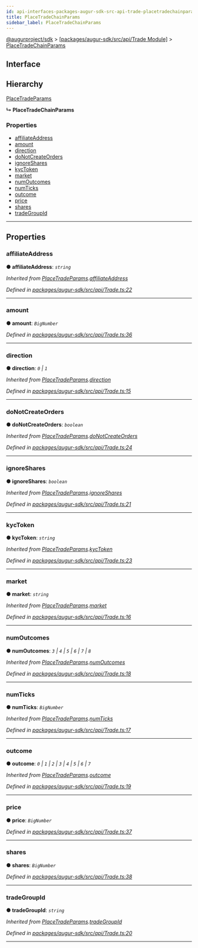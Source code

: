 ```yaml
---
id: api-interfaces-packages-augur-sdk-src-api-trade-placetradechainparams
title: PlaceTradeChainParams
sidebar_label: PlaceTradeChainParams
---
```


[@augurproject/sdk](api-readme.md) > [[packages/augur-sdk/src/api/Trade Module]](api-modules-packages-augur-sdk-src-api-trade-module.md) > [PlaceTradeChainParams](api-interfaces-packages-augur-sdk-src-api-trade-placetradechainparams.md)

## Interface

## Hierarchy

 [PlaceTradeParams](api-interfaces-packages-augur-sdk-src-api-trade-placetradeparams.md)

**↳ PlaceTradeChainParams**

### Properties

* [affiliateAddress](api-interfaces-packages-augur-sdk-src-api-trade-placetradechainparams.md#affiliateaddress)
* [amount](api-interfaces-packages-augur-sdk-src-api-trade-placetradechainparams.md#amount)
* [direction](api-interfaces-packages-augur-sdk-src-api-trade-placetradechainparams.md#direction)
* [doNotCreateOrders](api-interfaces-packages-augur-sdk-src-api-trade-placetradechainparams.md#donotcreateorders)
* [ignoreShares](api-interfaces-packages-augur-sdk-src-api-trade-placetradechainparams.md#ignoreshares)
* [kycToken](api-interfaces-packages-augur-sdk-src-api-trade-placetradechainparams.md#kyctoken)
* [market](api-interfaces-packages-augur-sdk-src-api-trade-placetradechainparams.md#market)
* [numOutcomes](api-interfaces-packages-augur-sdk-src-api-trade-placetradechainparams.md#numoutcomes)
* [numTicks](api-interfaces-packages-augur-sdk-src-api-trade-placetradechainparams.md#numticks)
* [outcome](api-interfaces-packages-augur-sdk-src-api-trade-placetradechainparams.md#outcome)
* [price](api-interfaces-packages-augur-sdk-src-api-trade-placetradechainparams.md#price)
* [shares](api-interfaces-packages-augur-sdk-src-api-trade-placetradechainparams.md#shares)
* [tradeGroupId](api-interfaces-packages-augur-sdk-src-api-trade-placetradechainparams.md#tradegroupid)

---

## Properties

<a id="affiliateaddress"></a>

###  affiliateAddress

**● affiliateAddress**: *`string`*

*Inherited from [PlaceTradeParams](api-interfaces-packages-augur-sdk-src-api-trade-placetradeparams.md).[affiliateAddress](api-interfaces-packages-augur-sdk-src-api-trade-placetradeparams.md#affiliateaddress)*

*Defined in [packages/augur-sdk/src/api/Trade.ts:22](https://github.com/AugurProject/augur/blob/b4365d6894/packages/augur-sdk/src/api/Trade.ts#L22)*

___
<a id="amount"></a>

###  amount

**● amount**: *`BigNumber`*

*Defined in [packages/augur-sdk/src/api/Trade.ts:36](https://github.com/AugurProject/augur/blob/b4365d6894/packages/augur-sdk/src/api/Trade.ts#L36)*

___
<a id="direction"></a>

###  direction

**● direction**: *`0` \| `1`*

*Inherited from [PlaceTradeParams](api-interfaces-packages-augur-sdk-src-api-trade-placetradeparams.md).[direction](api-interfaces-packages-augur-sdk-src-api-trade-placetradeparams.md#direction)*

*Defined in [packages/augur-sdk/src/api/Trade.ts:15](https://github.com/AugurProject/augur/blob/b4365d6894/packages/augur-sdk/src/api/Trade.ts#L15)*

___
<a id="donotcreateorders"></a>

###  doNotCreateOrders

**● doNotCreateOrders**: *`boolean`*

*Inherited from [PlaceTradeParams](api-interfaces-packages-augur-sdk-src-api-trade-placetradeparams.md).[doNotCreateOrders](api-interfaces-packages-augur-sdk-src-api-trade-placetradeparams.md#donotcreateorders)*

*Defined in [packages/augur-sdk/src/api/Trade.ts:24](https://github.com/AugurProject/augur/blob/b4365d6894/packages/augur-sdk/src/api/Trade.ts#L24)*

___
<a id="ignoreshares"></a>

###  ignoreShares

**● ignoreShares**: *`boolean`*

*Inherited from [PlaceTradeParams](api-interfaces-packages-augur-sdk-src-api-trade-placetradeparams.md).[ignoreShares](api-interfaces-packages-augur-sdk-src-api-trade-placetradeparams.md#ignoreshares)*

*Defined in [packages/augur-sdk/src/api/Trade.ts:21](https://github.com/AugurProject/augur/blob/b4365d6894/packages/augur-sdk/src/api/Trade.ts#L21)*

___
<a id="kyctoken"></a>

###  kycToken

**● kycToken**: *`string`*

*Inherited from [PlaceTradeParams](api-interfaces-packages-augur-sdk-src-api-trade-placetradeparams.md).[kycToken](api-interfaces-packages-augur-sdk-src-api-trade-placetradeparams.md#kyctoken)*

*Defined in [packages/augur-sdk/src/api/Trade.ts:23](https://github.com/AugurProject/augur/blob/b4365d6894/packages/augur-sdk/src/api/Trade.ts#L23)*

___
<a id="market"></a>

###  market

**● market**: *`string`*

*Inherited from [PlaceTradeParams](api-interfaces-packages-augur-sdk-src-api-trade-placetradeparams.md).[market](api-interfaces-packages-augur-sdk-src-api-trade-placetradeparams.md#market)*

*Defined in [packages/augur-sdk/src/api/Trade.ts:16](https://github.com/AugurProject/augur/blob/b4365d6894/packages/augur-sdk/src/api/Trade.ts#L16)*

___
<a id="numoutcomes"></a>

###  numOutcomes

**● numOutcomes**: *`3` \| `4` \| `5` \| `6` \| `7` \| `8`*

*Inherited from [PlaceTradeParams](api-interfaces-packages-augur-sdk-src-api-trade-placetradeparams.md).[numOutcomes](api-interfaces-packages-augur-sdk-src-api-trade-placetradeparams.md#numoutcomes)*

*Defined in [packages/augur-sdk/src/api/Trade.ts:18](https://github.com/AugurProject/augur/blob/b4365d6894/packages/augur-sdk/src/api/Trade.ts#L18)*

___
<a id="numticks"></a>

###  numTicks

**● numTicks**: *`BigNumber`*

*Inherited from [PlaceTradeParams](api-interfaces-packages-augur-sdk-src-api-trade-placetradeparams.md).[numTicks](api-interfaces-packages-augur-sdk-src-api-trade-placetradeparams.md#numticks)*

*Defined in [packages/augur-sdk/src/api/Trade.ts:17](https://github.com/AugurProject/augur/blob/b4365d6894/packages/augur-sdk/src/api/Trade.ts#L17)*

___
<a id="outcome"></a>

###  outcome

**● outcome**: *`0` \| `1` \| `2` \| `3` \| `4` \| `5` \| `6` \| `7`*

*Inherited from [PlaceTradeParams](api-interfaces-packages-augur-sdk-src-api-trade-placetradeparams.md).[outcome](api-interfaces-packages-augur-sdk-src-api-trade-placetradeparams.md#outcome)*

*Defined in [packages/augur-sdk/src/api/Trade.ts:19](https://github.com/AugurProject/augur/blob/b4365d6894/packages/augur-sdk/src/api/Trade.ts#L19)*

___
<a id="price"></a>

###  price

**● price**: *`BigNumber`*

*Defined in [packages/augur-sdk/src/api/Trade.ts:37](https://github.com/AugurProject/augur/blob/b4365d6894/packages/augur-sdk/src/api/Trade.ts#L37)*

___
<a id="shares"></a>

###  shares

**● shares**: *`BigNumber`*

*Defined in [packages/augur-sdk/src/api/Trade.ts:38](https://github.com/AugurProject/augur/blob/b4365d6894/packages/augur-sdk/src/api/Trade.ts#L38)*

___
<a id="tradegroupid"></a>

###  tradeGroupId

**● tradeGroupId**: *`string`*

*Inherited from [PlaceTradeParams](api-interfaces-packages-augur-sdk-src-api-trade-placetradeparams.md).[tradeGroupId](api-interfaces-packages-augur-sdk-src-api-trade-placetradeparams.md#tradegroupid)*

*Defined in [packages/augur-sdk/src/api/Trade.ts:20](https://github.com/AugurProject/augur/blob/b4365d6894/packages/augur-sdk/src/api/Trade.ts#L20)*

___

